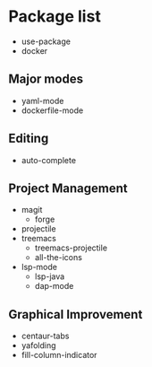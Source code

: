 # Package list

* use-package
* docker

## Major modes

* yaml-mode
* dockerfile-mode

## Editing

* auto-complete

## Project Management

* magit
    -  forge
* projectile
* treemacs
    -  treemacs-projectile
    -  all-the-icons
* lsp-mode
    - lsp-java
    - dap-mode

## Graphical Improvement

* centaur-tabs
* yafolding
* fill-column-indicator

